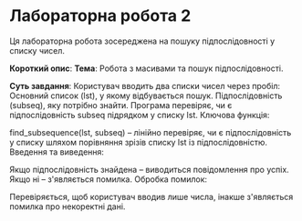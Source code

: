# Лабораторна робота 2

Ця лабораторна робота зосереджена на пошуку підпослідовності у списку чисел.

**Короткий опис**:
**Тема**: Робота з масивами та пошук підпослідовності.

**Суть завдання**:
Користувач вводить два списки чисел через пробіл:
Основний список (lst), у якому відбувається пошук.
Підпослідовність (subseq), яку потрібно знайти.
Програма перевіряє, чи є підпослідовність subseq підрядком у списку lst.
Ключова функція:

find_subsequence(lst, subseq) – лінійно перевіряє, чи є підпослідовність у списку шляхом порівняння зрізів списку lst із підпослідовністю.
Введення та виведення:

Якщо підпослідовність знайдена – виводиться повідомлення про успіх.
Якщо ні – з'являється помилка.
Обробка помилок:

Перевіряється, щоб користувач вводив лише числа, інакше з'являється помилка про некоректні дані.